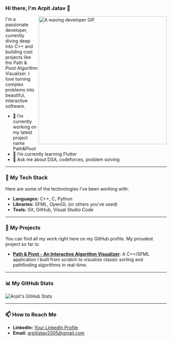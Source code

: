 ### Hi there, I'm Arpit Jatav 👋

<img align="right" width="400" src="https://media.giphy.com/media/M9gbBd9hCsO6hlK6Dy/giphy.gif" alt="A waving developer GIF">
I'm a passionate developer, currently diving deep into C++ and building cool projects like the Path & Pivot Algorithm Visualizer. I love turning complex problems into beautiful, interactive software.

- 🔭 I’m currently working on my latest project name Path&Pivot
- 🌱 I’m currently learning Flutter
- 💬 Ask me about DSA, codeforces, problem solving
---

### 🔧 My Tech Stack

Here are some of the technologies I've been working with:

* **Languages:** C++, C, Python
* **Libraries:** SFML, OpenGL (or others you've used)
* **Tools:** Git, GitHub, Visual Studio Code

---

### 🚀 My Projects

You can find all my work right here on my GitHub profile. My proudest project so far is:

* **[Path & Pivot - An Interactive Algorithm Visualizer](https://github.com/Arpitmurailya18/Path-Pivot)**: A C++/SFML application I built from scratch to visualize classic sorting and pathfinding algorithms in real-time.

---

### 📊 My GitHub Stats

![Arpit's GitHub Stats](https://github-readme-stats.vercel.app/api?username=Arpitmurailya18&show_icons=true&theme=radical)

---

### 📫 How to Reach Me

* **LinkedIn:** [Your LinkedIn Profile](https://www.linkedin.com/in/arpit-jatav/)
* **Email:** arpitjatav2005@gmail.com

